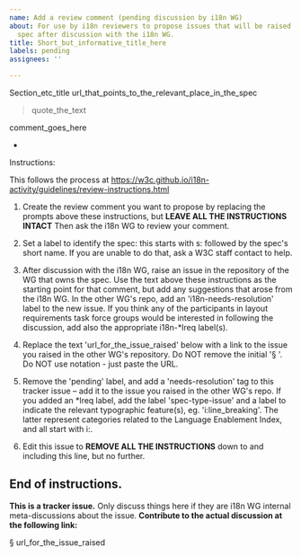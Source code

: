 ```yaml
---
name: Add a review comment (pending discussion by i18n WG)
about: For use by i18n reviewers to propose issues that will be raised against another
  spec after discussion with the i18n WG.
title: Short_but_informative_title_here
labels: pending
assignees: ''

---
```


Section_etc_title
url_that_points_to_the_relevant_place_in_the_spec

> quote_the_text

comment_goes_here

-
Instructions: 

This follows the process at https://w3c.github.io/i18n-activity/guidelines/review-instructions.html

1. Create the review comment you want to propose by replacing the prompts above these instructions, but **LEAVE ALL THE INSTRUCTIONS INTACT** Then ask the i18n WG to review your comment.

2. Set a label to identify the spec: this starts with s: followed by the spec's short name. If you are unable to do that, ask a W3C staff contact to help.

3. After discussion with the i18n WG, raise an issue in the repository of the WG that owns the spec. Use the text above these instructions as the starting point for that comment, but add any suggestions that arose from the i18n WG. In the other WG's repo, add an 'i18n-needs-resolution' label to the new issue. If you think any of the participants in layout requirements task force groups would be interested in following the discussion, add also the appropriate i18n-\*lreq label(s).

4. Replace the text 'url_for_the_issue_raised' below with a link to the issue you raised in the other WG's repository. Do NOT remove the initial '§ '. Do NOT use []() notation - just paste the URL.

5. Remove the 'pending' label, and add a 'needs-resolution' tag to this tracker issue – add it to the issue you raised in the other WG's repo. If you added an \*lreq label, add the label 'spec-type-issue' and a label to indicate the relevant typographic feature(s), eg. 'i:line_breaking'. The latter represent categories related to the Language Enablement Index, and all start with i:.

6. Edit this issue to **REMOVE ALL THE INSTRUCTIONS** down to and including this line, but no further.

End of instructions.
-



**This is a tracker issue.** Only discuss things here if they are i18n WG internal meta-discussions about the issue. **Contribute to the actual discussion at the following link:**


§ url_for_the_issue_raised
